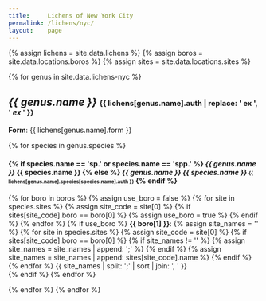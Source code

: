 ```yaml
---
title:     Lichens of New York City
permalink: /lichens/nyc/
layout:    page
---
```


{% assign lichens = site.data.lichens         %}
{% assign boros   = site.data.locations.boros %}
{% assign sites   = site.data.locations.sites %}

{% for genus in site.data.lichens-nyc %}
<h2>
  <strong><cite>{{ genus.name }}</cite></strong>
  <span style="font-size: 0.7em">{{ lichens[genus.name].auth | replace: ' ex ', ' <em>ex</em> ' }}</span>
</h2>
<p>
  <strong>Form</strong>: {{ lichens[genus.name].form }}
</p>
{% for species in genus.species %}
<h4>
{% if species.name == 'sp.' or species.name == 'spp.' %}
  <strong><cite>{{ genus.name }}</cite> {{ species.name }}</strong>
{% else %}
  <strong><cite>{{ genus.name }} {{ species.name }}</cite></strong>
  <span style="font-size: 0.7em">{{ lichens[genus.name].species[species.name].auth }}</span>
{% endif %}
</h4>
<p>
{% for boro in boros %}
  {% assign use_boro = false %}
  {% for site in species.sites %}
    {% assign site_code = site[0] %}
    {% if sites[site_code].boro == boro[0] %}
      {% assign use_boro = true %}
    {% endif %}
  {% endfor %}
  {% if use_boro %}
    <strong>{{ boro[1] }}</strong>:
    {% assign site_names = '' %}
    {% for site in species.sites %}
      {% assign site_code = site[0] %}
      {% if sites[site_code].boro == boro[0] %}
        {% if site_names != '' %}
          {% assign site_names = site_names | append: ';' %}
        {% endif %}
        {% assign site_names = site_names | append: sites[site_code].name %}
      {% endif %}
    {% endfor %}
    {{ site_names | split: ';' | sort | join: ', ' }}<br />
  {% endif %}
{% endfor %}
</p>
{% endfor %}
{% endfor %}
